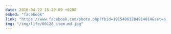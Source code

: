 ```yaml
---
date: 2016-04-22 15:20:09 +0200
embed: "facebook"
link: "https://www.facebook.com/photo.php?fbid=10154061284814014&set=a.10151336375014014.497040.813764013&type=3"
img: "/img/life/00128_item.md.jpg"
---
```

